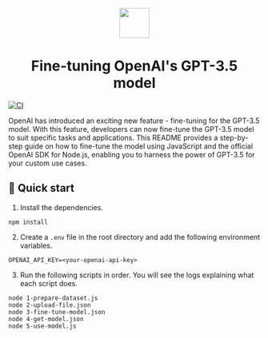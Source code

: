 <p align="center">
  <img src="https://upload.wikimedia.org/wikipedia/commons/thumb/0/04/ChatGPT_logo.svg/800px-ChatGPT_logo.svg.png" width="60" />
</p>
<h1 align="center">
  Fine-tuning OpenAI's GPT-3.5 model
</h1>

[![CI](https://github.com/tonystrawberry/openai.fine-tuning/actions/workflows/eslint.yml/badge.svg)](https://github.com/tonystrawberry/openai.fine-tuning/actions/workflows/eslint.yml)

OpenAI has introduced an exciting new feature - fine-tuning for the GPT-3.5 model. With this feature, developers can now fine-tune the GPT-3.5 model to suit specific tasks and applications. This README provides a step-by-step guide on how to fine-tune the model using JavaScript and the official OpenAI SDK for Node.js, enabling you to harness the power of GPT-3.5 for your custom use cases.

## 🚀 Quick start

1. Install the dependencies.
```
npm install
```

2. Create a `.env` file in the root directory and add the following environment variables.
```
OPENAI_API_KEY=<your-openai-api-key>
```

3. Run the following scripts in order. You will see the logs explaining what each script does.
```
node 1-prepare-dataset.js
node 2-upload-file.json
node 3-fine-tune-model.json
node 4-get-model.json
node 5-use-model.js
```
